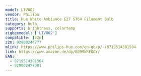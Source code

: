 ```yaml
---
model: LTV002
vendor: Philips
title: Hue White Ambiance E27 ST64 Filament Bulb
category: bulb
supports: brightness, colortemp
zigbeemodel: ['LTV002']
compatible: [z2m]
z2m: 92900244777
mlink: https://www.philips-hue.com/en-gb/p/-/8719514301504
link: https://www.amazon.de/dp/B099NRFQGY/
EAN: 
  - 8719514301504
  - 929002477901
---
```

